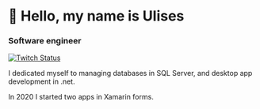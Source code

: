 # 👋 Hello, my name is Ulises

### Software engineer

[![Twitch Status](https://img.shields.io/twitch/status/ulisesthechapu?style=social)](https://twitch.com/ulisesthechapu)

I dedicated myself to managing databases in SQL Server, and desktop app development in .net.

In 2020 I started two apps in Xamarin forms.

<!---
Ulisesthechapu/Ulisesthechapu is a ✨ special ✨ repository because its `README.md` (this file) appears on your GitHub profile.
You can click the Preview link to take a look at your changes.
--->
